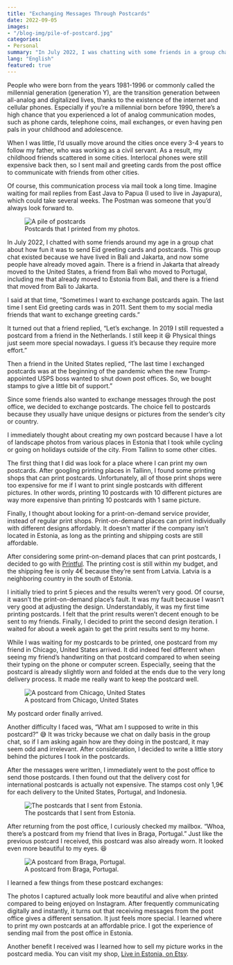 ```yaml
---
title: "Exchanging Messages Through Postcards"
date: 2022-09-05
images:
- "/blog-img/pile-of-postcard.jpg"
categories:
- Personal
summary: "In July 2022, I was chatting with some friends in a group chat about the nostalgia of waiting for the postman to come with letters from friends."
lang: "English"
featured: true
---
```


People who were born from the years 1981-1996 or commonly called the millennial generation (generation Y), are the transition generation between all-analog and digitalized lives, thanks to the existence of the internet and cellular phones. Especially if you’re a millennial born before 1990, there’s a high chance that you experienced a lot of analog communication modes, such as phone cards, telephone coins, mail exchanges, or even having pen pals in your childhood and adolescence. 

When I was little, I’d usually move around the cities once every 3-4 years to follow my father, who was working as a civil servant. As a result, my childhood friends scattered in some cities. Interlocal phones were still expensive back then, so I sent mail and greeting cards from the post office to communicate with friends from other cities.

Of course, this communication process via mail took a long time. Imagine waiting for mail replies from East Java to Papua (I used to live in Jayapura), which could take several weeks. The Postman was someone that you’d always look forward to. 

<div class="text-center">
<figure class="figure">
<img src="https://www.asepbagja.com/blog-img/pile-of-postcard.jpg" class="figure-img img-fluid" alt="A pile of postcards" />
<figcaption class="figure-caption text-center">Postcards that I printed from my photos.</figcaption>
</figure>
</div>

In July 2022, I chatted with some friends around my age in a group chat about how fun it was to send Eid greeting cards and postcards. This group chat existed because we have lived in Bali and Jakarta, and now some people have already moved again. There is a friend in Jakarta that already moved to the United States, a friend from Bali who moved to Portugal, including me that already moved to Estonia from Bali, and there is a friend that moved from Bali to Jakarta.

I said at that time, “Sometimes I want to exchange postcards again. The last time I sent Eid greeting cards was in 2011. Sent them to my social media friends that want to exchange greeting cards.”

It turned out that a friend replied, “Let’s exchange. In 2019 I still requested a postcard from a friend in the Netherlands. I still keep it 😆 Physical things just seem more special nowadays. I guess it’s because they require more effort.”

Then a friend in the United States replied, “The last time I exchanged postcards was at the beginning of the pandemic when the new Trump-appointed USPS boss wanted to shut down post offices. So, we bought stamps to give a little bit of support.”

Since some friends also wanted to exchange messages through the post office, we decided to exchange postcards. The choice fell to postcards because they usually have unique designs or pictures from the sender’s city or country.

I immediately thought about creating my own postcard because I have a lot of landscape photos from various places in Estonia that I took while cycling or going on holidays outside of the city. From Tallinn to some other cities.

The first thing that I did was look for a place where I can print my own postcards. After googling printing places in Tallinn, I found some printing shops that can print postcards. Unfortunately, all of those print shops were too expensive for me if I want to print single postcards with different pictures. In other words, printing 10 postcards with 10 different pictures are way more expensive than printing 10 postcards with 1 same picture.

Finally, I thought about looking for a print-on-demand service provider, instead of regular print shops. Print-on-demand places can print individually with different designs affordably. It doesn't matter if the company isn’t located in Estonia, as long as the printing and shipping costs are still affordable.

After considering some print-on-demand places that can print postcards, I decided to go with [Printful](https://www.printful.com/a/liveinestonia). The printing cost is still within my budget, and the shipping fee is only 4€ because they’re sent from Latvia. Latvia is a neighboring country in the south of Estonia.

I initially tried to print 5 pieces and the results weren’t very good. Of course, it wasn’t the print-on-demand place’s fault. It was my fault because I wasn’t very good at adjusting the design. Understandably, it was my first time printing postcards. I felt that the print results weren’t decent enough to be sent to my friends. Finally, I decided to print the second design iteration. I waited for about a week again to get the print results sent to my home.

While I was waiting for my postcards to be printed, one postcard from my friend in Chicago, United States arrived. It did indeed feel different when seeing my friend’s handwriting on that postcard compared to when seeing their typing on the phone or computer screen. Especially, seeing that the postcard is already slightly worn and folded at the ends due to the very long delivery process. It made me really want to keep the postcard well.

<div class="text-center">
<figure class="figure">
<img src="https://www.asepbagja.com/blog-img/kartu-pos-chicago.jpg" class="figure-img img-fluid" alt="A postcard from Chicago, United States" />
<figcaption class="figure-caption text-center">A postcard from Chicago, United States</figcaption>
</figure>
</div>

My postcard order finally arrived.

Another difficulty I faced was, “What am I supposed to write in this postcard?” 😅 It was tricky because we chat on daily basis in the group chat, so if I am asking again how are they doing in the postcard, it may seem odd and irrelevant. After consideration, I decided to write a little story behind the pictures I took in the postcards.

After the messages were written, I immediately went to the post office to send those postcards. I  then found out that the delivery cost for international postcards is actually not expensive. The stamps cost only 1,9€ for each delivery to the United States, Portugal, and Indonesia.

<div class="text-center">
<figure class="figure">
<img src="https://www.asepbagja.com/blog-img/kartu-pos-eesti.jpg" class="figure-img img-fluid" alt="The postcards that I sent from Estonia." />
<figcaption class="figure-caption text-center">The postcards that I sent from Estonia.</figcaption>
</figure>
</div>

After returning from the post office, I curiously checked my mailbox. “Whoa, there’s a postcard from my friend that lives in Braga, Portugal.” Just like the previous postcard I received, this postcard was also already worn. It looked even more beautiful to my eyes. 😆

<div class="text-center">
<figure class="figure">
<img src="https://www.asepbagja.com/blog-img/kartu-pos-braga.jpg" class="figure-img img-fluid" alt="A postcard from Braga, Portugal." />
<figcaption class="figure-caption text-center">A postcard from Braga, Portugal.</figcaption>
</figure>
</div>

I learned a few things from these postcard exchanges:

The photos I captured actually look more beautiful and alive when printed compared to being enjoyed on Instagram.
After frequently communicating digitally and instantly, it turns out that receiving messages from the post office gives a different sensation. It just feels more special.
I learned where to print my own postcards at an affordable price.
I got the experience of sending mail from the post office in Estonia.

Another benefit I received was I learned how to sell my picture works in the postcard media. You can visit my shop, [Live in Estonia, on Etsy](https://www.etsy.com/shop/LiveInEstonia).

